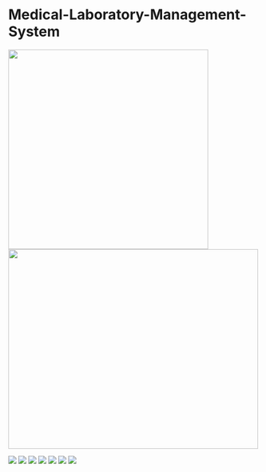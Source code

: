 # Medical-Laboratory-Management-System

<img src= "https://user-images.githubusercontent.com/79145466/150382620-42c4c554-726f-4a8c-80bc-554ae8db1972.png" width="400" height="400" /> <img src= "https://user-images.githubusercontent.com/79145466/150382639-338c1be6-8de9-4970-b2e9-2688a946df3b.png" width="500" height="400"/>

<img src= "https://user-images.githubusercontent.com/79145466/150382662-7b537c98-04e3-4c46-8705-1e325144e970.png" />

<img src= "https://user-images.githubusercontent.com/79145466/150382673-96d4ba2f-7fe3-4868-9d08-c7a970a006a4.png" />

<img src= "https://user-images.githubusercontent.com/79145466/150382697-e5c2723e-014b-4dd3-ba7b-9f950e1bd7e4.png"/>

<img src= "https://user-images.githubusercontent.com/79145466/150382722-9a555c2d-626f-4894-9606-c699bd6145fa.png"/>

<img src= "https://user-images.githubusercontent.com/79145466/150382746-44b0eda8-b116-4a7b-9b53-43c7fe815724.png"/>

<img src= "https://user-images.githubusercontent.com/79145466/150382759-e81ef4df-5bca-4f6d-97cf-b6d9182f25ab.png"/>

<img src= "https://user-images.githubusercontent.com/79145466/150382784-2e10a755-e8a8-4191-a83c-6edcdd05d559.png"/>
